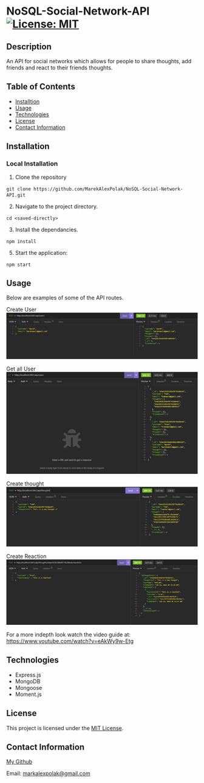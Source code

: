 # NoSQL-Social-Network-API [![License: MIT](https://img.shields.io/badge/License-MIT-yellow.svg)](https://opensource.org/licenses/MIT)

## Description

An API for social networks which allows for people to share thoughts, add friends and react to their friends thoughts.

## Table of Contents

- [Installtion](#installation)
- [Usage](#usage)
- [Technologies](#technologies)
- [License](#license)
- [Contact Information](#contact-information)

## Installation

### Local Installation

1. Clone the repository
```
git clone https://github.com/MarekAlexPolak/NoSQL-Social-Network-API.git
```
2. Navigate to the project directory.
```
cd <saved-directly>
```
3. Install the dependancies.
```
npm install
```
5. Start the application:
```
npm start
```
## Usage

Below are examples of some of the API routes.

Create User
![Create User](/images/createuser.PNG)

Get all User
![Get all User](/images/getuser.PNG)

Create thought
![Create Thought](/images/createthought.PNG)

Create Reaction
![Create Reaction](/images/createreaction.PNG)

For a more indepth look watch the video guide at: https://www.youtube.com/watch?v=eAkWy9w-Etg

## Technologies

- Express.js
- MongoDB
- Mongoose
- Moment.js

## License

This project is licensed under the [MIT License](LICENSE).

## Contact Information

[My Github](https://github.com/MarekAlexPolak)

Email: markalexpolak@gmail.com